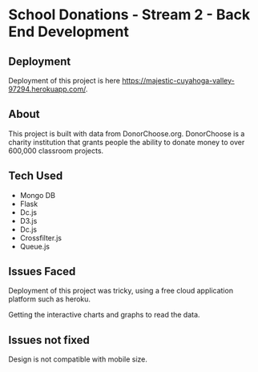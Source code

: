 # School Donations - Stream 2 - Back End Development

## Deployment 

Deployment of this project is here https://majestic-cuyahoga-valley-97294.herokuapp.com/. 

## About

This project is built with data from DonorChoose.org. DonorChoose is a charity institution that grants people the ability to donate money to over 600,000 classroom projects. 

## Tech Used

 - Mongo DB
 - Flask
 - Dc.js
 - D3.js
 - Dc.js
 - Crossfilter.js
 - Queue.js

## Issues Faced

Deployment of this project was tricky, using a free cloud application platform such as heroku. 

Getting the interactive charts and graphs to read the data. 

## Issues not fixed

Design is not compatible with mobile size. 

